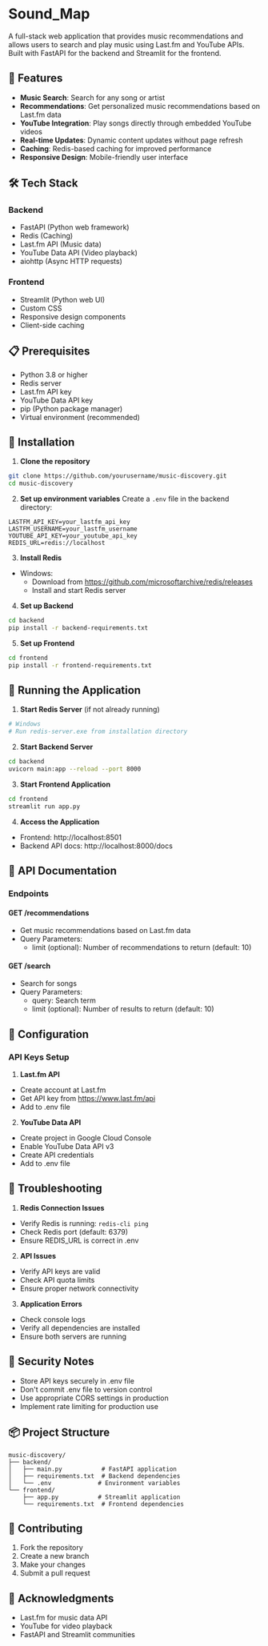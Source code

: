 # Sound_Map




A full-stack web application that provides music recommendations and allows users to search and play music using Last.fm and YouTube APIs. Built with FastAPI for the backend and Streamlit for the frontend.

## 🌟 Features

- **Music Search**: Search for any song or artist
- **Recommendations**: Get personalized music recommendations based on Last.fm data
- **YouTube Integration**: Play songs directly through embedded YouTube videos
- **Real-time Updates**: Dynamic content updates without page refresh
- **Caching**: Redis-based caching for improved performance
- **Responsive Design**: Mobile-friendly user interface

## 🛠️ Tech Stack

### Backend
- FastAPI (Python web framework)
- Redis (Caching)
- Last.fm API (Music data)
- YouTube Data API (Video playback)
- aiohttp (Async HTTP requests)

### Frontend
- Streamlit (Python web UI)
- Custom CSS
- Responsive design components
- Client-side caching

## 📋 Prerequisites

- Python 3.8 or higher
- Redis server
- Last.fm API key
- YouTube Data API key
- pip (Python package manager)
- Virtual environment (recommended)

## 🚀 Installation

1. **Clone the repository**
```bash
git clone https://github.com/yourusername/music-discovery.git
cd music-discovery
```

2. **Set up environment variables**
Create a `.env` file in the backend directory:
```env
LASTFM_API_KEY=your_lastfm_api_key
LASTFM_USERNAME=your_lastfm_username
YOUTUBE_API_KEY=your_youtube_api_key
REDIS_URL=redis://localhost
```

3. **Install Redis**
- Windows:
  - Download from https://github.com/microsoftarchive/redis/releases
  - Install and start Redis server


4. **Set up Backend**
```bash
cd backend
pip install -r backend-requirements.txt
```

5. **Set up Frontend**
```bash
cd frontend
pip install -r frontend-requirements.txt
```

## 🎯 Running the Application

1. **Start Redis Server** (if not already running)
```bash
# Windows
# Run redis-server.exe from installation directory
```

2. **Start Backend Server**
```bash
cd backend
uvicorn main:app --reload --port 8000
```

3. **Start Frontend Application**
```bash
cd frontend
streamlit run app.py
```

4. **Access the Application**
- Frontend: http://localhost:8501
- Backend API docs: http://localhost:8000/docs

## 📝 API Documentation

### Endpoints

#### GET /recommendations
- Get music recommendations based on Last.fm data
- Query Parameters:
  - limit (optional): Number of recommendations to return (default: 10)

#### GET /search
- Search for songs
- Query Parameters:
  - query: Search term
  - limit (optional): Number of results to return (default: 10)

## 🔧 Configuration

### API Keys Setup

1. **Last.fm API**
- Create account at Last.fm
- Get API key from https://www.last.fm/api
- Add to .env file

2. **YouTube Data API**
- Create project in Google Cloud Console
- Enable YouTube Data API v3
- Create API credentials
- Add to .env file

## 🐛 Troubleshooting

1. **Redis Connection Issues**
- Verify Redis is running: `redis-cli ping`
- Check Redis port (default: 6379)
- Ensure REDIS_URL is correct in .env

2. **API Issues**
- Verify API keys are valid
- Check API quota limits
- Ensure proper network connectivity

3. **Application Errors**
- Check console logs
- Verify all dependencies are installed
- Ensure both servers are running

## 🔐 Security Notes

- Store API keys securely in .env file
- Don't commit .env file to version control
- Use appropriate CORS settings in production
- Implement rate limiting for production use

## 📦 Project Structure
```
music-discovery/
├── backend/
│   ├── main.py           # FastAPI application
│   ├── requirements.txt  # Backend dependencies
│   └── .env             # Environment variables
└── frontend/
    ├── app.py           # Streamlit application
    └── requirements.txt  # Frontend dependencies
```

## 🤝 Contributing

1. Fork the repository
2. Create a new branch
3. Make your changes
4. Submit a pull request

## 🙏 Acknowledgments

- Last.fm for music data API
- YouTube for video playback
- FastAPI and Streamlit communities
